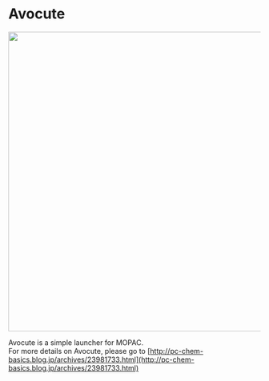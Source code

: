 # Avocute  
<img src="https://user-images.githubusercontent.com/62088244/98334750-ecf1c800-2046-11eb-8975-a0ac5d201dc5.JPG" width="600px">  

Avocute is a simple launcher for MOPAC.  
For more details on Avocute, please go to [http://pc-chem-basics.blog.jp/archives/23981733.html](http://pc-chem-basics.blog.jp/archives/23981733.html)

